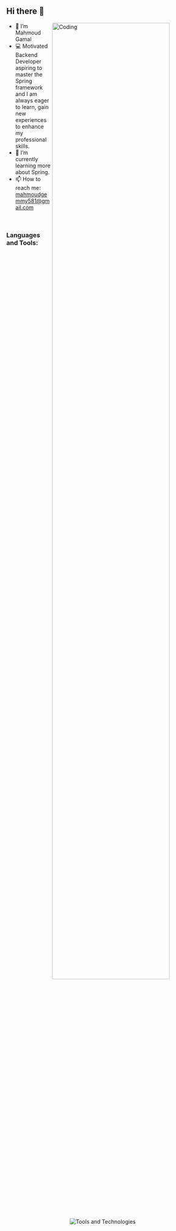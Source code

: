 ## Hi there 👋

<ul dir="auto"> 
 <img align="right" alt="Coding" src="https://media.giphy.com/media/RbDKaczqWovIugyJmW/giphy.gif" style="width: 80%; display: inline-block;" />
 <li>👋 I’m Mahmoud Gamal</li> 
 <li>💻 Motivated Backend Developer aspiring to master the Spring framework and I am always eager to learn, gain new experiences to enhance my professional skills.</li>
 <li>🌱 I’m currently learning more about Spring.</li>
 <li>📫 How to reach me: <a href="mailto:mahmoudgemmy581@gmail.com">mahmoudgemmy581@gmail.com</a></li>
</ul>
<br>
<h3 align="left">Languages and Tools:</h3>
<p align="center">
  <img src="https://skillicons.dev/icons?i=java,spring,hibernate,git,github,maven,mysql,postman,idea,docker,redis,html,css" alt="Tools and Technologies" style="max-width: 80%;"/>
</p>
